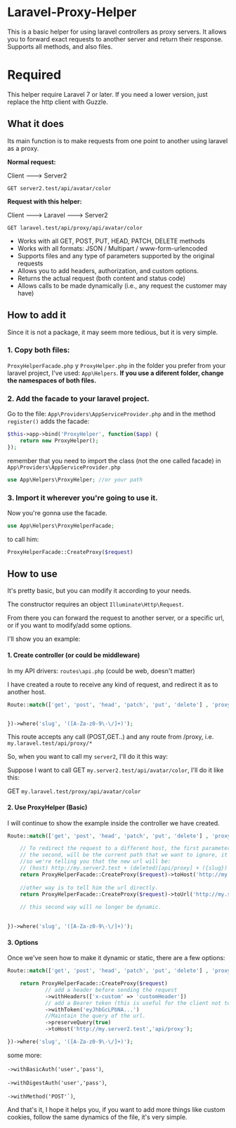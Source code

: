 # Laravel-Proxy-Helper
This is a basic helper for using laravel controllers as proxy servers. 
It allows you to forward exact requests to another server and return their response. 
Supports all methods, and also files.

# Required
This helper require Laravel 7 or later.
If you need a lower version, just replace the http client with Guzzle.

## What it does

Its main function is to make requests from one point to another using laravel as a proxy.

**Normal request:**

Client ---> Server2

``GET server2.test/api/avatar/color``

**Request with this helper:**

Client ---> Laravel ---> Server2

``GET laravel.test/api/proxy/api/avatar/color``

- Works with all GET, POST, PUT, HEAD, PATCH, DELETE methods
- Works with all formats: JSON / Multipart / www-form-urlencoded
- Supports files and any type of parameters supported by the original requests
- Allows you to add headers, authorization, and custom options.
- Returns the actual request (both content and status code)
- Allows calls to be made dynamically (i.e., any request the customer may have)


## How to add it
Since it is not a package, it may seem more tedious, but it is very simple.

### 1. Copy both files:
`ProxyHelperFacade.php` y `ProxyHelper.php`
in the folder you prefer from your laravel project, I've used: `App\Helpers`.
**If you use a diferent folder, change the namespaces of both files.**

### 2. Add the facade to your laravel project.
Go to the file: `App\Providers\AppServiceProvider.php` and in the method `register()` adds the facade:
```php
$this->app->bind('ProxyHelper', function($app) {
    return new ProxyHelper();
});
```
remember that you need to import the class (not the one called facade) in `App\Providers\AppServiceProvider.php`
```php
use App\Helpers\ProxyHelper; //or your path
```
### 3. Import it wherever you're going to use it.
Now you're gonna use the facade.
```php
use App\Helpers\ProxyHelperFacade;
```
to call him:
```php
ProxyHelperFacade::CreateProxy($request)
```
## How to use

It's pretty basic, but you can modify it according to your needs.

The constructor requires an object ``Illuminate\Http\Request``.

From there you can forward the request to another server, or a specific url, or if you want to modify/add some options.

I'll show you an example:

#### 1. Create controller (or could be middleware)

In my API drivers: ``routes\api.php`` (could be web, doesn't matter)

I have created a route to receive any kind of request, and redirect it as to another host.

```php
Route::match(['get', 'post', 'head', 'patch', 'put', 'delete'] , 'proxy/{slug}', function(Request $request){


})->where('slug', '([A-Za-z0-9\-\/]+)');
```
This route accepts any call (POST,GET..) and any route from /proxy, i.e. ``my.laravel.test/api/proxy/*``

So, when you want to call my ``server2``, I'll do it this way:

Suppose I want to call GET ``my.server2.test/api/avatar/color``, I'll do it like this: 

GET ``my.laravel.test/proxy/api/avatar/color``

#### 2. Use ProxyHelper (Basic)

I will continue to show the example inside the controller we have created.

```php
Route::match(['get', 'post', 'head', 'patch', 'put', 'delete'] , 'proxy/{slug}', function(Request $request){

    // To redirect the request to a different host, the first parameter will be the host.
    // the second, will be the current path that we want to ignore, it must be the url of the controller (api/proxy)
    //so we're telling you that the new url will be:
    // (host) http://my.server2.test + (deleted)[api/proxy] + ({slug}) /api/avatar/color
    return ProxyHelperFacade::CreateProxy($request)->toHost('http://my.server2.test','api/proxy');
    
    //other way is to tell him the url directly.
    return ProxyHelperFacade::CreateProxy($request)->toUrl('http://my.server2.test/api/avatar/color');
    
    // this second way will no longer be dynamic.
    

})->where('slug', '([A-Za-z0-9\-\/]+)');
```
#### 3. Options

Once we've seen how to make it dynamic or static, there are a few options:

```php
Route::match(['get', 'post', 'head', 'patch', 'put', 'delete'] , 'proxy/{slug}', function(Request $request){

    return ProxyHelperFacade::CreateProxy($request)
            // add a header before sending the request
            ->withHeaders(['x-custom' => 'customHeader'])
            // add a Bearer token (this is useful for the client not to have the token, and from the intermediary proxy we add it.
            ->withToken('eyJhbGcLPbNA...')
            //Maintain the query of the url.
            ->preserveQuery(true)
            ->toHost('http://my.server2.test','api/proxy');

})->where('slug', '([A-Za-z0-9\-\/]+)');
```
some more:

``->withBasicAuth('user','pass')``,

``->withDigestAuth('user','pass')``,

``->withMethod('POST'`)``,

And that's it, I hope it helps you, if you want to add more things like custom cookies, follow the same dynamics of the file, it's very simple.
